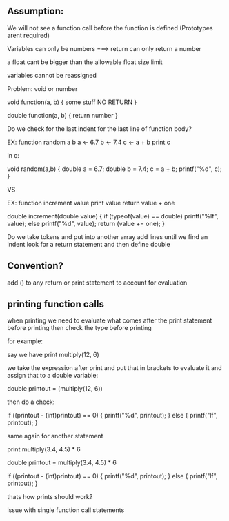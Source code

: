 ## Assumption:

We will not see a function call before the function is defined (Prototypes arent required)

Variables can only be numbers ===> return can only return a number

a float cant be bigger than the allowable float size limit

variables cannot be reassigned



Problem:
    void or number

void function(a, b) {
    some stuff
    NO RETURN
}

double function(a, b) {
    return number
}

Do we check for the last indent for the last line of function body?

EX:
function random a b
	a <- 6.7
	b <- 7.4
	c <- a + b
	print c

in c:

void random(a,b) {
    double a = 6.7;
    double b = 7.4;
    c = a + b;
    printf("%d", c);
}

VS 

EX:
function increment value
    print value
	return value + one

double increment(double value) {
    if (typeof(value) == double)
        printf("%lf", value);
    else
        printf("%d", value);
    return (value += one);
}

Do we take tokens and put into another array
add lines until we find an indent
look for a return statement and then define double


## Convention?

add () to any return or print statement to account for evaluation



## printing function calls

when printing we need to evaluate what comes after the print statement before printing
then check the type before printing

for example:

say we have print multiply(12, 6)

we take the expression after print and put that in brackets to evaluate it
and assign that to a double variable:

double printout = (multiply(12, 6))

then do a check:

if ((printout - (int)printout) == 0) {
    printf("%d", printout);
}
else {
    printf("lf", printout);
}


same again for another statement

print multiply(3.4, 4.5) * 6

double printout = multiply(3.4, 4.5) * 6

if ((printout - (int)printout) == 0) {
    printf("%d", printout);
}
else {
    printf("lf", printout);
}

thats how prints should work?



issue with single function call statements